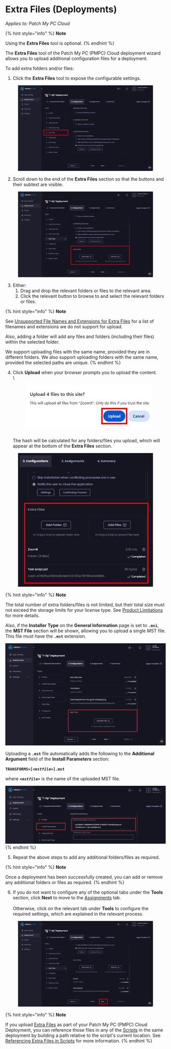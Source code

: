 # Extra Files (Deployments)

_Applies to: Patch My PC Cloud_

{% hint style="info" %}
**Note**

Using the **Extra Files** tool is optional.
{% endhint %}

The **Extra Files** tool of the Patch My PC (PMPC) Cloud deployment wizard allows you to upload additional configuration files for a deployment.

To add extra folders and/or files:

1. Click the **Extra Files** tool to expose the configurable settings.

<figure><img src="../../../../_images/gitbook/image (82).png" alt="Clicking the &#x22;Extra Files&#x22; tool" width="563"><figcaption></figcaption></figure>

2. Scroll down to the end of the **Extra Files** section so that the buttons and their subtext are visible.

<figure><img src="../../../../_images/gitbook/image (83).png" alt="Scrolling down to the end of the &#x22;Extra Files&#x22; section so that the buttons and their subtext are visible" width="563"><figcaption></figcaption></figure>

3. Either:
   1. Drag and drop the relevant folders or files to the relevant area.
   2. Click the relevant button to browse to and select the relevant folders or files.

{% hint style="info" %}
**Note**

See [Unsupported File Names and Extensions for Extra Files](../../../cloud-reference/unsupported-file-names-and-extensions-in-cloud.md) for a list of filenames and extensions we do not support for upload.

Also, adding a folder will add any files and folders (including their files) within the selected folder.

We support uploading files with the same name, provided they are in different folders. We also support uploading folders with the same name, provided the selected paths are unique.
{% endhint %}

4.  Click **Upload** when your browser prompts you to upload the content.\
    \


    <figure><img src="../../../../_images/gitbook/image (146).png" alt="Clicking &#x22;Upload&#x22; when prompted to upload the content"><figcaption></figcaption></figure>

    \
    The hash will be calculated for any folders/files you upload, which will appear at the bottom of the **Extra Files** section.

<figure><img src="../../../../_images/gitbook/image (84).png" alt="Additional folders/files to be uploaded appearing at the bottom of the “Extra Files” section" width="438"><figcaption></figcaption></figure>

{% hint style="info" %}
**Note**

The total number of extra folders/files is not limited, but their total size must not exceed the storage limits for your license type. See [Product Limitations](../../../cloud-product-limits.md)  for more details.

Also, if the **Installer Type** on the **General Information** page is set to **`.msi`**, the **MST File** section will be shown, allowing you to upload a single MST file. This file must have the **`.mst`** extension.

![“MST Files” section](<../../../../_images/gitbook/image (241).png>)

Uploading a **`.mst`** file automatically adds the following to the **Additional Argument** field of the **Install Parameters** section:

**`TRANSFORMS=[<`**_**`mstfile>`**_**`].mst`**

where **`<`**_**`mstfile>`**_ is the name of the uploaded MST file.

![“Install Parameters” section updated](<../../../../_images/gitbook/image (243).png>)
{% endhint %}

5. Repeat the above steps to add any additional folders/files as required.

{% hint style="info" %}
**Note**

Once a deployment has been successfully created, you can add or remove any additional folders or files as required.
{% endhint %}

6. If you do not want to configure any of the optional tabs under the **Tools** section, click **Next** to move to the [Assignments](../cloud-assignments-deployment-tab.md) tab.\
   \
   Otherwise, click on the relevant tab under **Tools** to configure the required settings, which are explained in the relevant process.

<figure><img src="../../../../_images/gitbook/image (85).png" alt="Clicking &#x22;Next&#x22; to move to the &#x22;Assignments&#x22; page" width="563"><figcaption></figcaption></figure>

{% hint style="info" %}
**Note**

If you upload [Extra Files](extra-files-deployments.md) as part of your Patch My PC (PMPC) Cloud Deployment, you can reference those files in any of the [Scripts](cloud-scripts-deployment-tool/) in the same deployment by building a path relative to the script's current location. See [Referencing Extra Files in Scripts](../../cloud-deployments-reference/referencing-extra-files-in-scripts.md) for more information.
{% endhint %}
